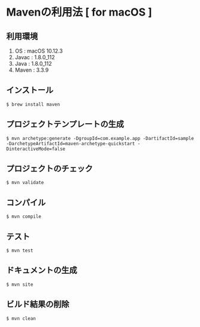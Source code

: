 # Mavenの利用法 [ for macOS ]

## 利用環境
1. OS : macOS 10.12.3
2. Javac : 1.8.0_112
3. Java : 1.8.0_112
4. Maven : 3.3.9

## インストール
```
$ brew install maven
```

## プロジェクトテンプレートの生成
```
$ mvn archetype:generate -DgroupId=com.example.app -DartifactId=sample -DarchetypeArtifactId=maven-archetype-quickstart -DinteractiveMode=false
```

## プロジェクトのチェック
```
$ mvn validate
```

## コンパイル
```
$ mvn compile
```

## テスト
```
$ mvn test
```

## ドキュメントの生成
```
$ mvn site
```

## ビルド結果の削除
```
$ mvn clean
```
